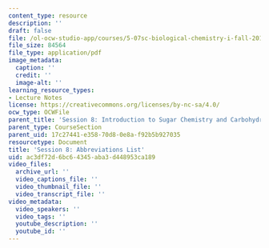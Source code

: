```yaml
---
content_type: resource
description: ''
draft: false
file: /ol-ocw-studio-app/courses/5-07sc-biological-chemistry-i-fall-2013/ac3df72d6bc64345aba3d448953ca189_5_07SC_Abbreviations.pdf
file_size: 84564
file_type: application/pdf
image_metadata:
  caption: ''
  credit: ''
  image-alt: ''
learning_resource_types:
- Lecture Notes
license: https://creativecommons.org/licenses/by-nc-sa/4.0/
ocw_type: OCWFile
parent_title: 'Session 8: Introduction to Sugar Chemistry and Carbohydrate Catabolism'
parent_type: CourseSection
parent_uid: 17c27441-e358-70d8-0e8a-f92b5b927035
resourcetype: Document
title: 'Session 8: Abbreviations List'
uid: ac3df72d-6bc6-4345-aba3-d448953ca189
video_files:
  archive_url: ''
  video_captions_file: ''
  video_thumbnail_file: ''
  video_transcript_file: ''
video_metadata:
  video_speakers: ''
  video_tags: ''
  youtube_description: ''
  youtube_id: ''
---
```

